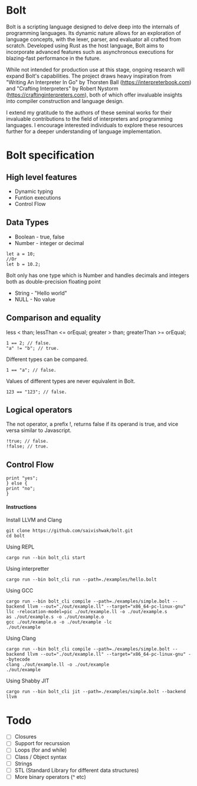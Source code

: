 # Bolt

Bolt is a scripting language designed to delve deep into the internals of programming languages. Its dynamic nature allows for an exploration of language concepts, with the lexer, parser, and evaluator all crafted from scratch. Developed using Rust as the host language, Bolt aims to incorporate advanced features such as asynchronous executions for blazing-fast performance in the future.

While not intended for production use at this stage, ongoing research will expand Bolt's capabilities. The project draws heavy inspiration from "Writing An Interpreter In Go" by Thorsten Ball (https://interpreterbook.com) and "Crafting Interpreters" by Robert Nystorm (https://craftinginterpreters.com), both of which offer invaluable insights into compiler construction and language design.

I extend my gratitude to the authors of these seminal works for their invaluable contributions to the field of interpreters and programming languages. I encourage interested individuals to explore these resources further for a deeper understanding of language implementation.

# Bolt specification

## High level features

- Dynamic typing
- Funtion executions
- Control Flow

## Data Types

- Boolean - true, false
- Number - integer or decimal

```
let a = 10;
//Or
let b = 10.2;
```

Bolt only has one type which is Number and handles decimals and integers both as double-precision floating point

- String - "Hello world"
- NULL - No value

## Comparison and equality

less < than;
lessThan <= orEqual;
greater > than;
greaterThan >= orEqual;

```
1 == 2; // false.
"a" != "b"; // true.
```

Different types can be compared.

```
1 == "a"; // false.
```

Values of different types are never equivalent in Bolt.

```
123 == "123"; // false.
```

## Logical operators

The not operator, a prefix !, returns false if its operand is true, and vice
versa similar to Javascript.

```
!true; // false.
!false; // true.
```

## Control Flow

```if (condition) {
print "yes";
} else {
print "no";
}
```

#### Instructions

Install LLVM and Clang

```shell
git clone https://github.com/saivishwak/bolt.git
cd bolt
```

Using REPL

```shell
cargo run --bin bolt_cli start
```

Using interpretter

```shell
cargo run --bin bolt_cli run --path=./examples/hello.bolt
```

Using GCC

```shell
cargo run --bin bolt_cli compile --path=./examples/simple.bolt --backend llvm --out="./out/example.ll" --target="x86_64-pc-linux-gnu"
llc -relocation-model=pic ./out/example.ll -o ./out/example.s
as ./out/example.s -o ./out/example.o
gcc ./out/example.o -o ./out/example -lc
./out/example
```

Using Clang

```shell
cargo run --bin bolt_cli compile --path=./examples/simple.bolt --backend llvm --out="./out/example.ll" --target="x86_64-pc-linux-gnu" --bytecode
clang ./out/example.ll -o ./out/example
./out/example
```

Using Shabby JIT

```shell
cargo run --bin bolt_cli jit --path=./examples/simple.bolt --backend llvm
```

# Todo

- [ ] Closures
- [ ] Support for recurssion
- [ ] Loops (for and while)
- [ ] Class / Object syntax
- [ ] Strings
- [ ] STL (Standard Library for different data structures)
- [ ] More binary operators (^ etc)
